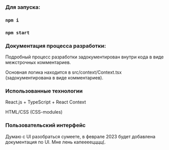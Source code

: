 
### Для запуска:

### `npm i`
### `npm start`


### Документация процесса разработки:

Подробный процесс разработки задокументирован внутри кода в виде межстрочных комментариев.

Основная логика находится в src/context/Context.tsx (задокументирована в виде комментариев).


### Использованные технологии

React.js + TypeScript + React Context

HTML/CSS (CSS-modules)




### Пользовательский интерфейс

Думаю с UI разобраться сумеете, в феврале 2023 будет добавлена документация по UI. Мне лень капеееецццц(. 



